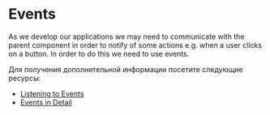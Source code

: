 # Events

As we develop our applications we may need to communicate with the parent component in order to notify of some actions e.g. when a user clicks on a button. In order to do this we need to use events.

Для получения дополнительной информации посетите следующие ресурсы:

- [Listening to Events](https://vuejs.org/guide/essentials/component-basics.html#listening-to-events)
- [Events in Detail](https://vuejs.org/guide/components/events.html)

